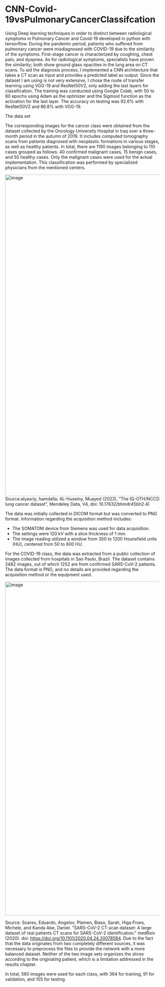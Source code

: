 # CNN-Covid-19vsPulmonaryCancerClassifcation
Using Deep learning techniques  in order to distinct between radiological symptoms in Pulmonary Cancer and Covid-19 developed in python with tensorflow. 
During the pandemic period, patients who suffered from pulmonary cancer were misdiagnosed with COVID-19 due to the similarity of the symptoms. First-stage cancer is characterized by coughing, chest pain, and dyspnea. As for radiological symptoms, specialists have proven the similarity; both show ground glass opacities in the lung area on CT scans. To aid the diagnosis process, I implemented a CNN architecture that takes a CT scan as input and provides a predicted label as output. Since the dataset I am using is not very extensive, I chose the route of transfer learning using VGG-19 and ResNet50V2, only adding the last layers for classification. The training was conducted using Google Colab, with 50 to 80 epochs using Adam as the optimizer and the Sigmoid function as the activation for the last layer. The accuracy on testing was 92.6% with ResNet50V2 and 86.8% with VGG-19.





The data set 

The corresponding images for the cancer class were obtained from the dataset collected by the Oncology University Hospital in Iraq over a three-month period in the autumn of 2019. It includes computed tomography scans from patients diagnosed with neoplastic formations in various stages, as well as healthy patients. In total, there are 1190 images belonging to 110 cases grouped as follows: 40 confirmed malignant cases, 15 benign cases, and 55 healthy cases. Only the malignant cases were used for the actual implementation. This classification was performed by specialized physicians from the mentioned centers.

<img width="1044" alt="image" src="https://github.com/mariasavu/CNN-Covid-19vsPulmonaryCancerClassifcation-/assets/101450857/67a5b360-b35d-44f8-a2bf-3e83431a9d46">
Source:alyasriy, hamdalla; AL-Huseiny, Muayed (2023), “The IQ-OTH/NCCD lung cancer dataset”, Mendeley Data, V4, doi: 10.17632/bhmdr45bh2.4)


The data was initially collected in DICOM format but was converted to PNG format. Information regarding the acquisition method includes:

- The SOMATOM device from Siemens was used for data acquisition.
- The settings were 120 kV with a slice thickness of 1 mm.
- The image reading utilized a window from 350 to 1200 Hounsfield units (HU), centered from 50 to 600 HU.

For the COVID-19 class, the data was extracted from a public collection of images collected from hospitals in Sao Paulo, Brazil. The dataset contains 2482 images, out of which 1252 are from confirmed SARS-CoV-2 patients. The data format is PNG, and no details are provided regarding the acquisition method or the equipment used.

<img width="1084" alt="image" src="https://github.com/mariasavu/CNN-Covid-19vsPulmonaryCancerClassifcation-/assets/101450857/17bd718f-d575-4235-b5b2-99fa9b799342">

Source:  Soares, Eduardo, Angelov, Plamen, Biaso, Sarah, Higa Froes, Michele, and Kanda Abe, Daniel. "SARS-CoV-2 CT-scan dataset: A large dataset of real patients CT scans for SARS-CoV-2 identification." medRxiv (2020). doi: https://doi.org/10.1101/2020.04.24.20078584.
Due to the fact that the data originates from two completely different sources, it was necessary to preprocess the files to provide the network with a more balanced dataset. Neither of the two image sets organizes the slices according to the originating patient, which is a limitation addressed in the results chapter.

In total, 560 images were used for each class, with 364 for training, 91 for validation, and 105 for testing.
